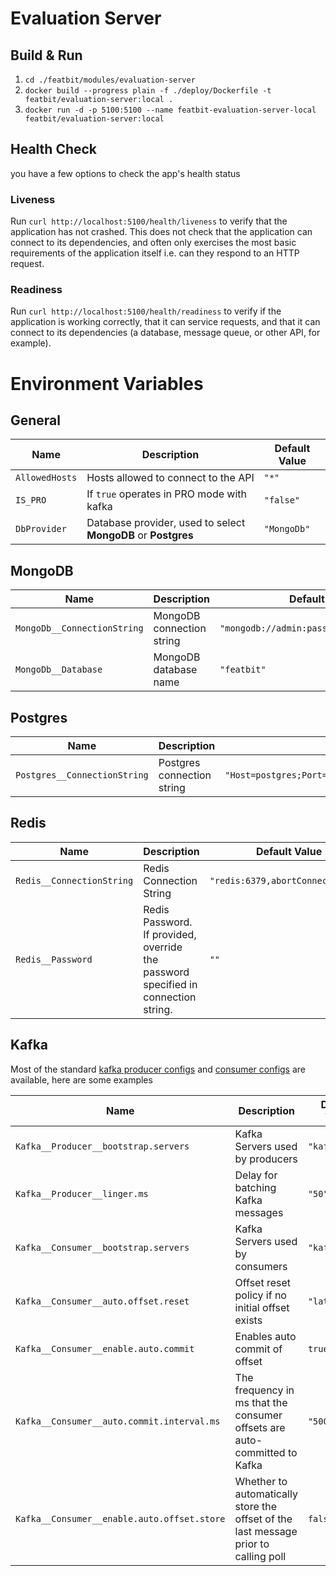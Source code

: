 # Evaluation Server

## Build & Run

1. `cd ./featbit/modules/evaluation-server`
2. `docker build --progress plain -f ./deploy/Dockerfile -t featbit/evaluation-server:local .`
3. `docker run -d -p 5100:5100 --name featbit-evaluation-server-local featbit/evaluation-server:local`

## Health Check

you have a few options to check the app's health status

### Liveness

Run `curl http://localhost:5100/health/liveness` to verify that the application has not crashed. This does not check
that the application can connect to its dependencies, and often only exercises the most basic requirements of the
application itself i.e. can they respond to an HTTP request.

### Readiness

Run `curl http://localhost:5100/health/readiness` to verify if the application is working correctly, that it can service
requests, and that it can connect to its dependencies (a database, message queue, or other API, for example).

# Environment Variables

## General

| Name           | Description                                                   | Default Value |
|----------------|---------------------------------------------------------------|---------------|
| `AllowedHosts` | Hosts allowed to connect to the API                           | `"*"`         |
| `IS_PRO`       | If `true` operates in PRO mode with kafka                     | `"false"`     |
| `DbProvider`   | Database provider, used to select **MongoDB** or **Postgres** | `"MongoDb"`   |

## MongoDB

| Name                        | Description               | Default Value                              |
|-----------------------------|---------------------------|--------------------------------------------|
| `MongoDb__ConnectionString` | MongoDB connection string | `"mongodb://admin:password@mongodb:27017"` |
| `MongoDb__Database`         | MongoDB database name     | `"featbit"`                                |

## Postgres

| Name                         | Description                | Default Value                                                                        |
|------------------------------|----------------------------|--------------------------------------------------------------------------------------|
| `Postgres__ConnectionString` | Postgres connection string | `"Host=postgres;Port=5432;Username=postgres;Password=0tJXCokSvOB8;Database=featbit"` |

## Redis

| Name                      | Description                                                                        | Default Value                     |
|---------------------------|------------------------------------------------------------------------------------|-----------------------------------|
| `Redis__ConnectionString` | Redis Connection String                                                            | `"redis:6379,abortConnect=false"` |
| `Redis__Password`         | Redis Password. If provided, override the password specified in connection string. | `""`                              |

## Kafka

Most of the standard [kafka producer configs](https://kafka.apache.org/documentation/#producerconfigs)
and [consumer configs](https://kafka.apache.org/documentation/#consumerconfigs) are available, here are some examples

| Name                                        | Description                                                                         | Default Value  |
|---------------------------------------------|-------------------------------------------------------------------------------------|----------------|
| `Kafka__Producer__bootstrap.servers`        | Kafka Servers used by producers                                                     | `"kafka:9092"` |
| `Kafka__Producer__linger.ms`                | Delay for batching Kafka messages                                                   | `"50"`         |
| `Kafka__Consumer__bootstrap.servers`        | Kafka Servers used by consumers                                                     | `"kafka:9092"` |
| `Kafka__Consumer__auto.offset.reset`        | Offset reset policy if no initial offset exists                                     | `"latest"`     |
| `Kafka__Consumer__enable.auto.commit`       | Enables auto commit of offset                                                       | `true`         |
| `Kafka__Consumer__auto.commit.interval.ms`  | The frequency in ms that the consumer offsets are auto-committed to Kafka           | `"5000"`       |
| `Kafka__Consumer__enable.auto.offset.store` | Whether to automatically store the offset of the last message prior to calling poll | `false`        |
